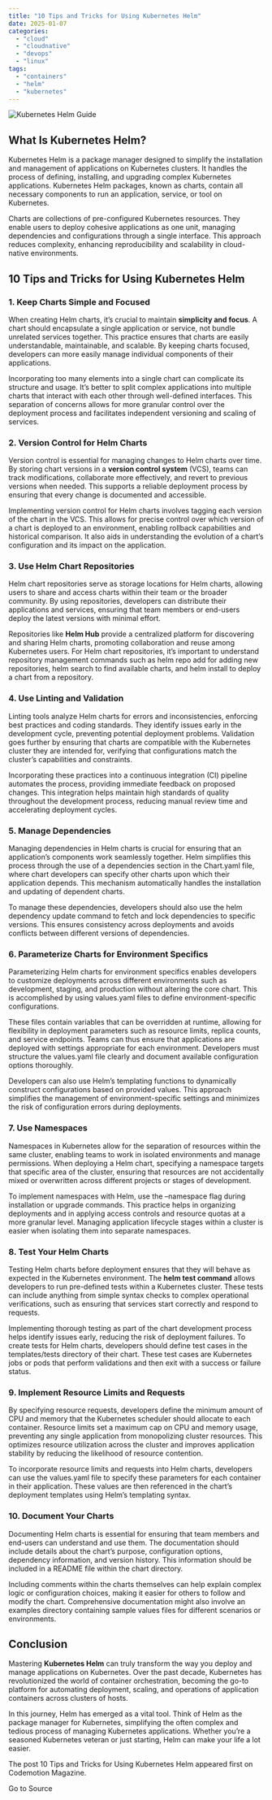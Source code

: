 ```yaml
---
title: "10 Tips and Tricks for Using Kubernetes Helm"
date: 2025-01-07
categories: 
  - "cloud"
  - "cloudnative"
  - "devops"
  - "linux"
tags: 
  - "containers"
  - "helm"
  - "kubernetes"
---
```


![Kubernetes Helm Guide](https://www.codemotion.com/magazine/wp-content/uploads/2024/06/DALL%C2%B7E-2024-06-18-10.41.05-A-simple-illustration-of-a-Kubernetes-Helm-guide.-The-scene-shows-a-clean-and-modern-workspace-with-a-computer-displaying-Kubernetes-Helm-charts.-The-.webp)

## What Is Kubernetes Helm? 

Kubernetes Helm is a package manager designed to simplify the installation and management of applications on Kubernetes clusters. It handles the process of defining, installing, and upgrading complex Kubernetes applications. Kubernetes Helm packages, known as charts, contain all necessary components to run an application, service, or tool on Kubernetes.

Charts are collections of pre-configured Kubernetes resources. They enable users to deploy cohesive applications as one unit, managing dependencies and configurations through a single interface. This approach reduces complexity, enhancing reproducibility and scalability in cloud-native environments. 

## 10 Tips and Tricks for Using Kubernetes Helm

### 1\. Keep Charts Simple and Focused

When creating Helm charts, it’s crucial to maintain **simplicity and focus**. A chart should encapsulate a single application or service, not bundle unrelated services together. This practice ensures that charts are easily understandable, maintainable, and scalable. By keeping charts focused, developers can more easily manage individual components of their applications.

Incorporating too many elements into a single chart can complicate its structure and usage. It’s better to split complex applications into multiple charts that interact with each other through well-defined interfaces. This separation of concerns allows for more granular control over the deployment process and facilitates independent versioning and scaling of services.  

### 2\. Version Control for Helm Charts

Version control is essential for managing changes to Helm charts over time. By storing chart versions in a **version control system** (VCS), teams can track modifications, collaborate more effectively, and revert to previous versions when needed. This supports a reliable deployment process by ensuring that every change is documented and accessible.

Implementing version control for Helm charts involves tagging each version of the chart in the VCS. This allows for precise control over which version of a chart is deployed to an environment, enabling rollback capabilities and historical comparison. It also aids in understanding the evolution of a chart’s configuration and its impact on the application.

### 3\. Use Helm Chart Repositories

Helm chart repositories serve as storage locations for Helm charts, allowing users to share and access charts within their team or the broader community. By using repositories, developers can distribute their applications and services, ensuring that team members or end-users deploy the latest versions with minimal effort. 

Repositories like **Helm Hub** provide a centralized platform for discovering and sharing Helm charts, promoting collaboration and reuse among Kubernetes users. For Helm chart repositories, it’s important to understand repository management commands such as helm repo add for adding new repositories, helm search to find available charts, and helm install to deploy a chart from a repository.  

### 4\. Use Linting and Validation 

Linting tools analyze Helm charts for errors and inconsistencies, enforcing best practices and coding standards. They identify issues early in the development cycle, preventing potential deployment problems. Validation goes further by ensuring that charts are compatible with the Kubernetes cluster they are intended for, verifying that configurations match the cluster’s capabilities and constraints.

Incorporating these practices into a continuous integration (CI) pipeline automates the process, providing immediate feedback on proposed changes. This integration helps maintain high standards of quality throughout the development process, reducing manual review time and accelerating deployment cycles. 

### 5\. Manage Dependencies 

Managing dependencies in Helm charts is crucial for ensuring that an application’s components work seamlessly together. Helm simplifies this process through the use of a dependencies section in the Chart.yaml file, where chart developers can specify other charts upon which their application depends. This mechanism automatically handles the installation and updating of dependent charts.

To manage these dependencies, developers should also use the helm dependency update command to fetch and lock dependencies to specific versions. This ensures consistency across deployments and avoids conflicts between different versions of dependencies. 

### 6\. Parameterize Charts for Environment Specifics 

Parameterizing Helm charts for environment specifics enables developers to customize deployments across different environments such as development, staging, and production without altering the core chart. This is accomplished by using values.yaml files to define environment-specific configurations. 

These files contain variables that can be overridden at runtime, allowing for flexibility in deployment parameters such as resource limits, replica counts, and service endpoints. Teams can thus ensure that applications are deployed with settings appropriate for each environment. Developers must structure the values.yaml file clearly and document available configuration options thoroughly. 

Developers can also use Helm’s templating functions to dynamically construct configurations based on provided values. This approach simplifies the management of environment-specific settings and minimizes the risk of configuration errors during deployments.  

### 7\. Use Namespaces

Namespaces in Kubernetes allow for the separation of resources within the same cluster, enabling teams to work in isolated environments and manage permissions. When deploying a Helm chart, specifying a namespace targets that specific area of the cluster, ensuring that resources are not accidentally mixed or overwritten across different projects or stages of development.

To implement namespaces with Helm, use the –namespace flag during installation or upgrade commands. This practice helps in organizing deployments and in applying access controls and resource quotas at a more granular level. Managing application lifecycle stages within a cluster is easier when isolating them into separate namespaces.

### 8\. Test Your Helm Charts 

Testing Helm charts before deployment ensures that they will behave as expected in the Kubernetes environment. The **helm test command** allows developers to run pre-defined tests within a Kubernetes cluster. These tests can include anything from simple syntax checks to complex operational verifications, such as ensuring that services start correctly and respond to requests. 

Implementing thorough testing as part of the chart development process helps identify issues early, reducing the risk of deployment failures. To create tests for Helm charts, developers should define test cases in the templates/tests directory of their chart. These test cases are Kubernetes jobs or pods that perform validations and then exit with a success or failure status.  

### 9\. Implement Resource Limits and Requests 

By specifying resource requests, developers define the minimum amount of CPU and memory that the Kubernetes scheduler should allocate to each container. Resource limits set a maximum cap on CPU and memory usage, preventing any single application from monopolizing cluster resources. This optimizes resource utilization across the cluster and improves application stability by reducing the likelihood of resource contention.

To incorporate resource limits and requests into Helm charts, developers can use the values.yaml file to specify these parameters for each container in their application. These values are then referenced in the chart’s deployment templates using Helm’s templating syntax. 

### 10\. Document Your Charts 

Documenting Helm charts is essential for ensuring that team members and end-users can understand and use them. The documentation should include details about the chart’s purpose, configuration options, dependency information, and version history. This information should be included in a README file within the chart directory. 

Including comments within the charts themselves can help explain complex logic or configuration choices, making it easier for others to follow and modify the chart. Comprehensive documentation might also involve an examples directory containing sample values files for different scenarios or environments.  

## Conclusion 

Mastering **Kubernetes Helm** can truly transform the way you deploy and manage applications on Kubernetes. Over the past decade, Kubernetes has revolutionized the world of container orchestration, becoming the go-to platform for automating deployment, scaling, and operations of application containers across clusters of hosts.

In this journey, Helm has emerged as a vital tool. Think of Helm as the package manager for Kubernetes, simplifying the often complex and tedious process of managing Kubernetes applications. Whether you’re a seasoned Kubernetes veteran or just starting, Helm can make your life a lot easier.

The post 10 Tips and Tricks for Using Kubernetes Helm appeared first on Codemotion Magazine.

Go to Source
